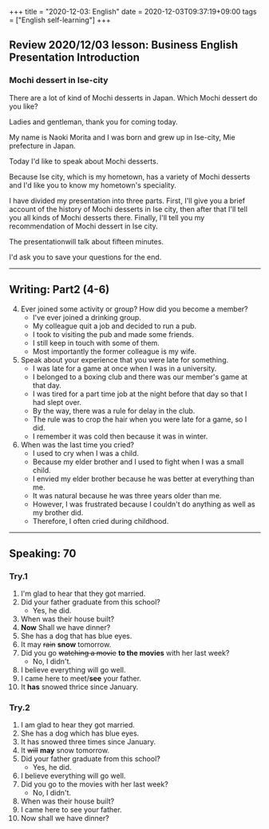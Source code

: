 +++
title =  "2020-12-03: English"
date = 2020-12-03T09:37:19+09:00
tags = ["English self-learning"]
+++
## Review 2020/12/03 lesson: Business English Presentation Introduction

### Mochi dessert in Ise-city

<!-- Attention-Grabbing Statement-->
There are a lot of kind of Mochi desserts in Japan. Which Mochi dessert do you like?
<!-- Greeting/Welcoming-->
Ladies and gentleman, thank you for coming today.
<!-- Self-Introduction-->
My name is Naoki Morita and I was born and grew up in Ise-city, Mie prefecture in Japan.
<!-- Title of Presentation -->
Today I'd like to speak about Mochi desserts.
<!-- Objectives -->
Because Ise city, which is my hometown, has a variety of Mochi desserts and I'd like you to know my hometown's speciality.
<!-- Outline -->
I have divided my presentation into three parts. First, I'll give you a brief account of the history of Mochi desserts in Ise city, then after that I'll tell you all kinds of Mochi desserts there. Finally, I'll tell you my recommendation of Mochi dessert in Ise city.
<!-- Length of Presentation -->
The presentationwill talk about fifteen minutes.
<!-- Handling Questions -->
I'd ask you to save your questions for the end.

- - -

## Writing: Part2 (4-6)

4. Ever joined some activity or group? How did you become a member?
    - I've ever joined a drinking group.
    - My colleague quit a job and decided to run a pub.
    - I took to visiting the pub and made some friends.
    - I still keep in touch with some of them.
    - Most importantly the former colleague is my wife.
5. Speak about your experience that you were late for something.
    - I was late for a game at once when I was in a university.
    - I belonged to a boxing club and there was our member's game at that day.
    - I was tired for a part time job at the night before that day so that I had slept over.
    - By the way, there was a rule for delay in the club.
    - The rule was to crop the hair when you were late for a game, so I did.
    - I remember it was cold then because it was in winter.
6. When was the last time you cried?
    - I used to cry when I was a child.
    - Because my elder brother and I used to fight when I was a small child.
    - I envied my elder brother because he was better at everything than me.
    - It was natural because he was three years older than me.
    - However, I was frustrated because I couldn't do anything as well as my brother did.
    - Therefore, I often cried during childhood.

- - -

## Speaking: 70

### Try.1

1. I'm glad to hear that they got married.
2. Did your father graduate from this school?
    - Yes, he did.
3. When was their house built?
4. **Now** Shall we have dinner?
5. She has a dog that has blue eyes.
6. It may ~~rain~~ **snow** tomorrow.
7. Did you go ~~watching a movie~~ **to the movies** with her last week?
    - No, I didn't.
8. I believe everything will go well.
9. I came here to meet/**see** your father.
10. It **has** snowed thrice since January.

### Try.2

1. I am glad to hear they got married.
2. She has a dog which has blue eyes.
3. It has snowed three times since January.
4. It ~~will~~ **may** snow tomorrow.
5. Did your father graduate from this school?
    - Yes, he did.
6. I believe everything will go well.
7. Did you go to the movies with her last week?
    - No, I didn't.
8. When was their house built?
9. I came here to see your father.
10. Now shall we have dinner?
